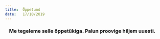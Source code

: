```yaml
---
title:  Õppetund
date:   17/10/2019
---
```


### <center>Me tegeleme selle õppetükiga. Palun proovige hiljem uuesti.</center>